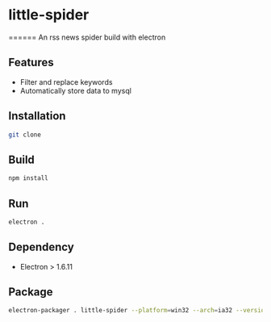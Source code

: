 # little-spider
======
An rss news spider build with electron

## Features
- Filter and replace keywords
- Automatically store data to mysql

## Installation
```bash
git clone
```
## Build
```bash
npm install
```
## Run
```bash
electron .
```
## Dependency
- Electron > 1.6.11
## Package
```bash
electron-packager . little-spider --platform=win32 --arch=ia32 --version=1.6.11
```
